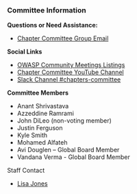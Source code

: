 ### Committee Information
**Questions or Need Assistance:** 
* [Chapter Committee Group Email](mailto:chapter-committee@owasp.org)

**Social Links**
* [OWASP Community Meetings Listings](https://owasp.org/www-community/meetings/)
* [Chapter Committee YouTube Channel](https://www.youtube.com/channel/UCE2nt-oqRjwEAPSBtCtNVSw)
* [Slack Channel #chapters-committee](https://app.slack.com/client/T04T40NHX/C010AF25WSZ/details/top)

**Committee Members**
- Anant Shrivastava
- Azzeddine Ramrami
- John DiLeo (non-voting member)
- Justin Ferguson
- Kyle Smith
- Mohamed Alfateh
- Avi Douglen – Global Board Member
- Vandana Verma - Global Board Member



Staff Contact
- [Lisa Jones](mailto:lisa.jones@owasp.com)
